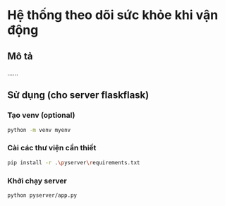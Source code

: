# Hệ thống theo dõi sức khỏe khi vận động

## Mô tả
......

## Sử dụng (cho server flaskflask)

### Tạo venv (optional)
```bash
python -m venv myenv
```

### Cài các thư viện cần thiết
```bash
pip install -r .\pyserver\requirements.txt
```

### Khởi chạy server
```bash
python pyserver/app.py
```
